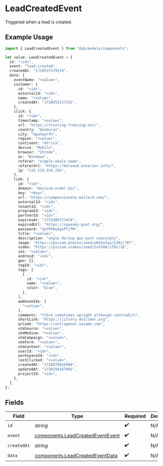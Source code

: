 # LeadCreatedEvent

Triggered when a lead is created.

## Example Usage

```typescript
import { LeadCreatedEvent } from "dub/models/components";

let value: LeadCreatedEvent = {
  id: "<id>",
  event: "lead.created",
  createdAt: "1710537179574",
  data: {
    eventName: "<value>",
    customer: {
      id: "<id>",
      externalId: "<id>",
      name: "<value>",
      createdAt: "1728455127331",
    },
    click: {
      id: "<id>",
      timestamp: "<value>",
      url: "https://trusting-freezing.net/",
      country: "Honduras",
      city: "Opalworth",
      region: "<value>",
      continent: "Africa",
      device: "Mobile",
      browser: "Chrome",
      os: "Windows",
      referer: "simple-whale.name",
      refererUrl: "https://beloved-exterior.info/",
      ip: "215.119.254.226",
    },
    link: {
      id: "<id>",
      domain: "massive-order.biz",
      key: "<key>",
      url: "https://compassionate-mallard.com/",
      externalId: "<id>",
      tenantId: "<id>",
      programId: "<id>",
      partnerId: "<id>",
      expiresAt: "1753309727474",
      expiredUrl: "https://squeaky-goat.org/",
      password: "3yYPhHuGgsPTjfW",
      title: "<value>",
      description: "angle during gee psst coaxingly",
      image: "https://picsum.photos/seed/oNJGv2qu/1281/787",
      video: "https://picsum.videos/seed/2vV10A/1791/18",
      ios: "<value>",
      android: "<id>",
      geo: {},
      tagId: "<id>",
      tags: [
        {
          id: "<id>",
          name: "<value>",
          color: "blue",
        },
      ],
      webhookIds: [
        "<value>",
      ],
      comments: "fibre sometimes upright although contradict",
      shortLink: "https://jittery-dulcimer.org",
      qrCode: "https://outrageous-sesame.com",
      utmSource: "<value>",
      utmMedium: "<value>",
      utmCampaign: "<value>",
      utmTerm: "<value>",
      utmContent: "<value>",
      userId: "<id>",
      workspaceId: "<id>",
      lastClicked: "<value>",
      createdAt: "1728878916904",
      updatedAt: "1739159167091",
      projectId: "<id>",
    },
  },
};
```

## Fields

| Field                                                                                | Type                                                                                 | Required                                                                             | Description                                                                          |
| ------------------------------------------------------------------------------------ | ------------------------------------------------------------------------------------ | ------------------------------------------------------------------------------------ | ------------------------------------------------------------------------------------ |
| `id`                                                                                 | *string*                                                                             | :heavy_check_mark:                                                                   | N/A                                                                                  |
| `event`                                                                              | [components.LeadCreatedEventEvent](../../models/components/leadcreatedeventevent.md) | :heavy_check_mark:                                                                   | N/A                                                                                  |
| `createdAt`                                                                          | *string*                                                                             | :heavy_check_mark:                                                                   | N/A                                                                                  |
| `data`                                                                               | [components.LeadCreatedEventData](../../models/components/leadcreatedeventdata.md)   | :heavy_check_mark:                                                                   | N/A                                                                                  |